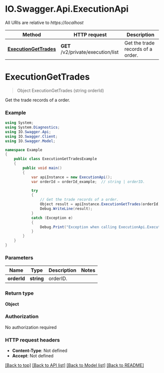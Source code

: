 # IO.Swagger.Api.ExecutionApi

All URIs are relative to *https://localhost*

Method | HTTP request | Description
------------- | ------------- | -------------
[**ExecutionGetTrades**](ExecutionApi.md#executiongettrades) | **GET** /v2/private/execution/list | Get the trade records of a order.


<a name="executiongettrades"></a>
# **ExecutionGetTrades**
> Object ExecutionGetTrades (string orderId)

Get the trade records of a order.

### Example
```csharp
using System;
using System.Diagnostics;
using IO.Swagger.Api;
using IO.Swagger.Client;
using IO.Swagger.Model;

namespace Example
{
    public class ExecutionGetTradesExample
    {
        public void main()
        {
            var apiInstance = new ExecutionApi();
            var orderId = orderId_example;  // string | orderID.

            try
            {
                // Get the trade records of a order.
                Object result = apiInstance.ExecutionGetTrades(orderId);
                Debug.WriteLine(result);
            }
            catch (Exception e)
            {
                Debug.Print("Exception when calling ExecutionApi.ExecutionGetTrades: " + e.Message );
            }
        }
    }
}
```

### Parameters

Name | Type | Description  | Notes
------------- | ------------- | ------------- | -------------
 **orderId** | **string**| orderID. | 

### Return type

**Object**

### Authorization

No authorization required

### HTTP request headers

 - **Content-Type**: Not defined
 - **Accept**: Not defined

[[Back to top]](#) [[Back to API list]](../README.md#documentation-for-api-endpoints) [[Back to Model list]](../README.md#documentation-for-models) [[Back to README]](../README.md)

